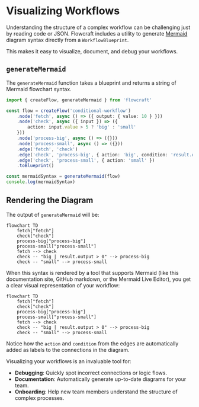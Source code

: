 # Visualizing Workflows

Understanding the structure of a complex workflow can be challenging just by reading code or JSON. Flowcraft includes a utility to generate [Mermaid](https://mermaid.js.org/) diagram syntax directly from a `WorkflowBlueprint`.

This makes it easy to visualize, document, and debug your workflows.

## `generateMermaid`

The `generateMermaid` function takes a blueprint and returns a string of Mermaid flowchart syntax.

```typescript
import { createFlow, generateMermaid } from 'flowcraft'

const flow = createFlow('conditional-workflow')
	.node('fetch', async () => ({ output: { value: 10 } }))
	.node('check', async ({ input }) => ({
		action: input.value > 5 ? 'big' : 'small'
	}))
	.node('process-big', async () => ({}))
	.node('process-small', async () => ({}))
	.edge('fetch', 'check')
	.edge('check', 'process-big', { action: 'big', condition: 'result.output > 0' })
	.edge('check', 'process-small', { action: 'small' })
	.toBlueprint()

const mermaidSyntax = generateMermaid(flow)
console.log(mermaidSyntax)
```

## Rendering the Diagram

The output of `generateMermaid` will be:
```
flowchart TD
	fetch["fetch"]
	check["check"]
	process-big["process-big"]
	process-small["process-small"]
	fetch --> check
	check -- "big | result.output > 0" --> process-big
	check -- "small" --> process-small
```

When this syntax is rendered by a tool that supports Mermaid (like this documentation site, GitHub markdown, or the Mermaid Live Editor), you get a clear visual representation of your workflow:

```mermaid
flowchart TD
	fetch["fetch"]
	check["check"]
	process-big["process-big"]
	process-small["process-small"]
	fetch --> check
	check -- "big | result.output > 0" --> process-big
	check -- "small" --> process-small
```
Notice how the `action` and `condition` from the edges are automatically added as labels to the connections in the diagram.

Visualizing your workflows is an invaluable tool for:
-   **Debugging**: Quickly spot incorrect connections or logic flows.
-   **Documentation**: Automatically generate up-to-date diagrams for your team.
-   **Onboarding**: Help new team members understand the structure of complex processes.
